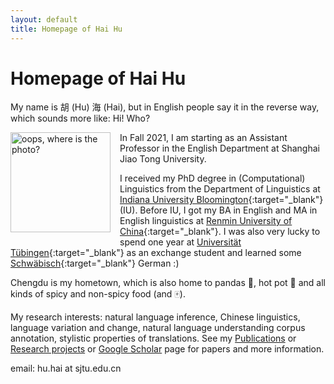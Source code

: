 ```yaml
---
layout: default
title: Homepage of Hai Hu
---
```


# Homepage of Hai Hu

My name is 胡 (Hu) 海 (Hai), but in English people say it in the reverse way, which sounds more like: Hi! Who?
 
 
<img src="/photos/photo1.jpg" alt="oops, where is the photo?" style="width: 160px; float: left; margin: 0px 15px 15px 0px;" />
 
In Fall 2021, I am starting as an Assistant Professor in the English Department at Shanghai Jiao Tong University. 

I received my PhD degree in (Computational) Linguistics from the Department of Linguistics at [Indiana University Bloomington](http://www.indiana.edu/~lingdept/){:target="_blank"} (IU). Before IU, I got my BA in English and MA in English linguistics at [Renmin University of China](http://www.ruc.edu.cn/){:target="_blank"}. I was also very lucky to spend one year at [Universität Tübingen](https://uni-tuebingen.de/en/university.html){:target="_blank"} as an exchange student and learned some [Schwäbisch](https://www.schwaebisch-schwaetza.de/schwaebisch_woerterbuch.html){:target="_blank"} German :)

Chengdu is my hometown, which is also home to pandas :panda_face:, hot pot :stew: and all kinds of spicy and non-spicy food (and :mahjong:).
 
My research interests: natural language inference, Chinese linguistics, language variation and change, natural language understanding corpus annotation, stylistic properties of translations. See my [Publications](publications/) or [Research projects](projects/) or [Google Scholar](https://scholar.google.com/citations?user=G2RN6qMAAAAJ&hl=en) page for papers and more information. 

email: hu.hai at sjtu.edu.cn 
